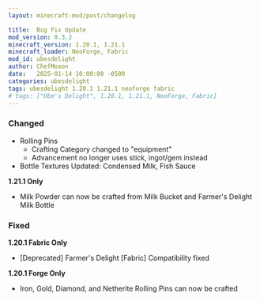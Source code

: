 ```yaml
---
layout: minecraft-mod/post/changelog

title:  Bug Fix Update
mod_version: 0.3.2
minecraft_version: 1.20.1, 1.21.1
minecraft_loader: NeoForge, Fabric
mod_id: ubesdelight
author: ChefMooon
date:   2025-01-14 10:00:00 -0500
categories: ubesdelight
tags: ubesdelight 1.20.1 1.21.1 neoforge fabric
# tags: ["Ube's Delight", 1.20.1, 1.21.1, NeoForge, Fabric]
---
```


### Changed

- Rolling Pins 
  - Crafting Category changed to "equipment"
  - Advancement no longer uses stick, ingot/gem instead
- Bottle Textures Updated: Condensed Milk, Fish Sauce

**1.21.1 Only**
- Milk Powder can now be crafted from Milk Bucket and Farmer's Delight Milk Bottle

### Fixed

**1.20.1 Fabric Only**
- [Deprecated] Farmer's Delight [Fabric] Compatibility fixed

**1.20.1 Forge Only**
- Iron, Gold, Diamond, and Netherite Rolling Pins can now be crafted